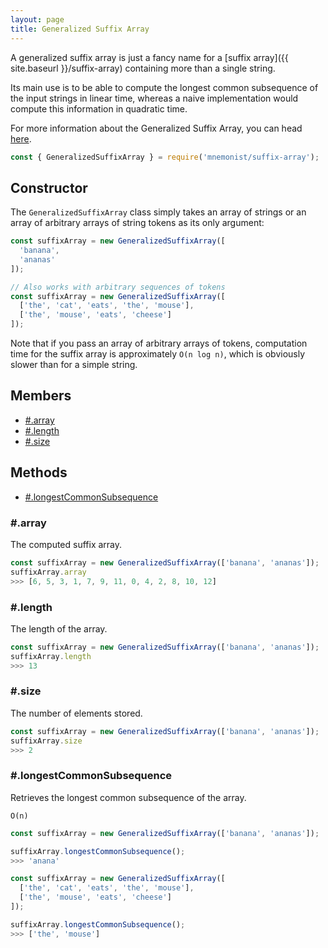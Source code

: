 ```yaml
---
layout: page
title: Generalized Suffix Array
---
```


A generalized suffix array is just a fancy name for a [suffix array]({{ site.baseurl }}/suffix-array) containing more than a single string.

Its main use is to be able to compute the longest common subsequence of the input strings in linear time, whereas a naive implementation would compute this information in quadratic time.

For more information about the Generalized Suffix Array, you can head [here](https://en.wikipedia.org/wiki/Suffix_array).

```js
const { GeneralizedSuffixArray } = require('mnemonist/suffix-array');
```

## Constructor

The `GeneralizedSuffixArray` class simply takes an array of strings or an array of arbitrary arrays of string tokens as its only argument:

```js
const suffixArray = new GeneralizedSuffixArray([
  'banana',
  'ananas'
]);

// Also works with arbitrary sequences of tokens
const suffixArray = new GeneralizedSuffixArray([
  ['the', 'cat', 'eats', 'the', 'mouse'],
  ['the', 'mouse', 'eats', 'cheese']
]);
```

Note that if you pass an array of arbitrary arrays of tokens, computation time for the suffix array is approximately `O(n log n)`, which is obviously slower than for a simple string.

## Members

* [#.array](#array)
* [#.length](#length)
* [#.size](#size)

## Methods

* [#.longestCommonSubsequence](#longestcommonesubsequence)

### #.array

The computed suffix array.

```js
const suffixArray = new GeneralizedSuffixArray(['banana', 'ananas']);
suffixArray.array
>>> [6, 5, 3, 1, 7, 9, 11, 0, 4, 2, 8, 10, 12]
```

### #.length

The length of the array.

```js
const suffixArray = new GeneralizedSuffixArray(['banana', 'ananas']);
suffixArray.length
>>> 13
```

### #.size

The number of elements stored.

```js
const suffixArray = new GeneralizedSuffixArray(['banana', 'ananas']);
suffixArray.size
>>> 2
```

### #.longestCommonSubsequence

Retrieves the longest common subsequence of the array.

`O(n)`

```js
const suffixArray = new GeneralizedSuffixArray(['banana', 'ananas']);

suffixArray.longestCommonSubsequence();
>>> 'anana'
```
```js
const suffixArray = new GeneralizedSuffixArray([
  ['the', 'cat', 'eats', 'the', 'mouse'],
  ['the', 'mouse', 'eats', 'cheese']
]);

suffixArray.longestCommonSubsequence();
>>> ['the', 'mouse']
```
